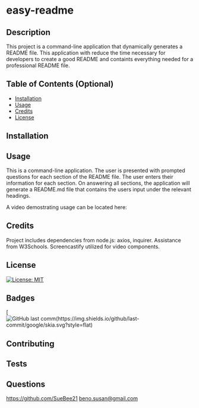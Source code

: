 # easy-readme

  ## Description 
  This project is a command-line application that dynamically generates a README file. This application with reduce the time necessary for developers to create a good README and containts everything needed for a professional README file.
  
  ## Table of Contents (Optional)
  
  
  * [Installation](#installation)
  * [Usage](#usage)
  * [Credits](#credits)
  * [License](#license)
  
  
  ## Installation
  
  
  
  ## Usage 
  This is a command-line application.  The user is presented with prompted questions for each section of the README file.  The user enters their information for each section.  On answering all sections, the application will generate a README.md file that contains the users input under the relevant headings. 
  
  A video demostrating usage can be located here:
  
  ## Credits
  Project includes dependencies from node.js: axios, inquirer.
  Assistance from W3Schools.
  Screencastify utilized for video components.
  
  
  ## License
  
 [![License: MIT](https://img.shields.io/badge/License-MIT-yellow.svg)](https://opensource.org/licenses/MIT)

  
  ## Badges
  
  [![GitHub last comm(https://img.shields.io/github/last-commit/google/skia.svg?style=flat)]()
  
  ## Contributing
  
  ## Tests

  
  
## Questions
https://github.com/SueBee21
beno.susan@gmail.com
